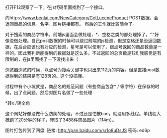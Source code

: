 打开F12观察了一下。在js代码里面找到了一个接口。

向https://www.benlai.com/NewCategory/GetLuceneProduct
POST数据，会返回商品的信息。名字，图片链接都有。
然后的工作就比较简单了。

对于搜索的商品字符串，前端js里面会做处理，\*、空格之类的都处理掉了，"."好像没做处理。自己post数据的时候可以绕过前端的js检测，但是空格还是没返回数据，在后台应该也有对应的检测，星号是可以使用了，跟点号返回的商品数量是一样的。因此我判断能得到的数据就是这么多。不过返回的总页数是128,我感觉是有限制的，在js里面找了一下没找出来（

浏览器浏览的时候，以点号为搜索关键字也只出来112页的内容。但是直接post数据得到的结果是有128页的。这个没搞懂。

过程中有个小坑就是，商品名的规范问题（有些商品包含* \/ 等字符）在保存的时候，出了点问题。然后对图片名做了一些处理

*转x \/转全角

这个网站好像没做什么防爬的处理，不过还是怕被ban，就没用多线程。单线程大概跑了20分钟的样子，爬取了3488件商品图片（114m）。

图片打包传到了网盘: 链接: http://pan.baidu.com/s/1o8uDsJS 密码: ed6p
